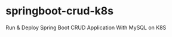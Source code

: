 # springboot-crud-k8s
Run &amp; Deploy Spring Boot CRUD Application With MySQL on K8S

<img src=""/>
